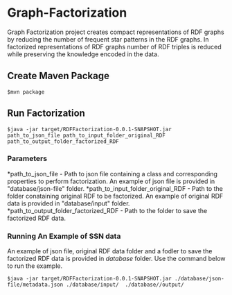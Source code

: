 # Graph-Factorization
Graph Factorization project creates compact representations of RDF graphs by reducing the number of frequent star patterns in the RDF graphs. In factorized representations of RDF graphs number of RDF triples is reduced while preserving the knowledge encoded in the data. 

## Create Maven Package

```
$mvn package

```

## Run Factorization

```
$java -jar target/RDFFactorization-0.0.1-SNAPSHOT.jar path_to_json_file path_to_input_folder_original_RDF path_to_output_folder_factorized_RDF
```
### Parameters
*path_to_json_file - Path to json file containing a class and corresponding properties to perform factorization. An example of json file is provided in "database/json-file" folder.
*path_to_input_folder_original_RDF - Path to the folder conataining original RDF to be factorized. An example of original RDF data is provided in "database/input" folder.
*path_to_output_folder_factorized_RDF - Path to the folder to save the factorized RDF data. 

### Running An Example of SSN data
An example of json file, original RDF data folder and a fodler to save the factorized RDF data is provided in *database* folder. Use the command below to run the example.

```
$java -jar target/RDFFactorization-0.0.1-SNAPSHOT.jar ./database/json-file/metadata.json ./database/input/  ./database//output/

```
